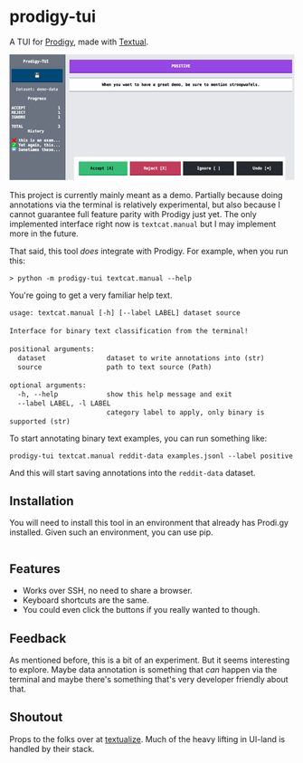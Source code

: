 # prodigy-tui

A TUI for [Prodigy](https://prodi.gy/), made with [Textual](https://textual.textualize.io/). 

![](landing.png)

This project is currently mainly meant as a demo. Partially because doing annotations via the terminal is relatively experimental, but also because I cannot guarantee full feature parity with Prodigy just yet. The only implemented interface right now is `textcat.manual` but I may implement more in the future. 

That said, this tool _does_ integrate with Prodigy. For example, when you run this:

```
> python -m prodigy-tui textcat.manual --help 
```

You're going to get a very familiar help text. 

```
usage: textcat.manual [-h] [--label LABEL] dataset source

Interface for binary text classification from the terminal!

positional arguments:
  dataset               dataset to write annotations into (str)
  source                path to text source (Path)

optional arguments:
  -h, --help            show this help message and exit
  --label LABEL, -l LABEL
                        category label to apply, only binary is supported (str)
```

To start annotating binary text examples, you can run something like: 

```
prodigy-tui textcat.manual reddit-data examples.jsonl --label positive
```

And this will start saving annotations into the `reddit-data` dataset. 

## Installation 

You will need to install this tool in an environment that already has Prodi.gy installed. Given such an environment, you can use pip. 

```

```

## Features 

- Works over SSH, no need to share a browser. 
- Keyboard shortcuts are the same. 
- You could even click the buttons if you really wanted to though. 

## Feedback

As mentioned before, this is a bit of an experiment. But it seems interesting to explore. Maybe data annotation is something that _can_ happen via the terminal and maybe there's something that's very developer friendly about that.

## Shoutout 

Props to the folks over at [textualize](https://www.textualize.io/). Much of the heavy lifting in UI-land is handled by their stack. 

